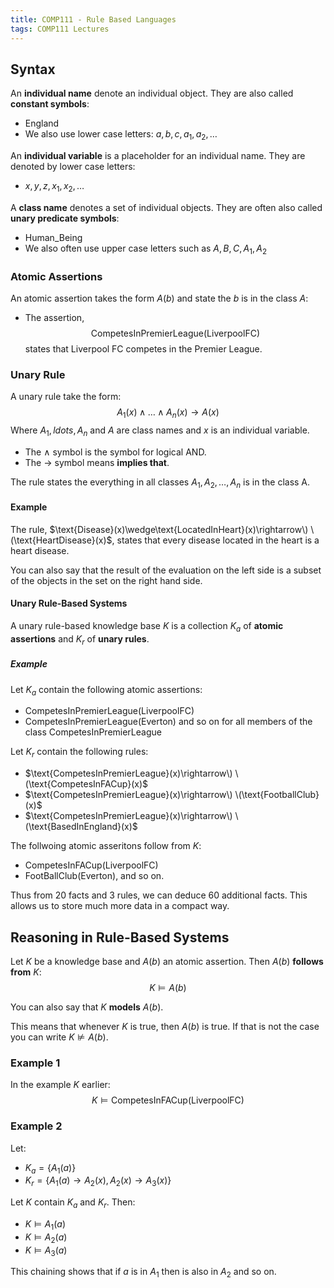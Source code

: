 ```yaml
---
title: COMP111 - Rule Based Languages
tags: COMP111 Lectures
---
```

## Syntax
An **individual name** denote an individual object. They are also called **constant symbols**:

* England
* We also use lower case letters: $a,b,c,a_1,a_2,\ldots$

An **individual variable** is a placeholder for an individual name. They are denoted by lower case letters:

* $x,y,z,x_1,x_2,\ldots$

A **class name** denotes a set of individual objects. They are often also called **unary predicate symbols**:

* Human_Being
* We also often use upper case letters such as $A,B,C,A_1,A_2$

### Atomic Assertions

An atomic assertion takes the form $A(b)$ and state the $b$ is in the class $A$:

* The assertion,
$$\text{CompetesInPremierLeague}(\text{LiverpoolFC})$$ states that Liverpool FC competes in the Premier League.

### Unary Rule
A unary rule take the form:
$$A_1(x)\wedge\ldots\wedge A_n(x)\rightarrow A(x)$$
Where $A_1,ldots,A_n$ and $A$ are class names and $x$ is an individual variable.

* The $\wedge$ symbol is the symbol for logical AND.
* The $\rightarrow$ symbol means **implies that**.

The rule states the everything in all classes $A_1,A_2,\ldots,A_n$ is in the class A.

#### Example

The rule, $\text{Disease}(x)\wedge\text{LocatedInHeart}(x)\rightarrow\) \(\text{HeartDisease}(x)$, states that every disease located in the heart is a heart disease.

You can also say that the result of the evaluation on the left side is a subset of the objects in the set on the right hand side.

#### Unary Rule-Based Systems
A unary rule-based knowledge base $K$ is a collection $K_a$ of **atomic assertions** and $K_r$ of **unary rules**.

##### Example
Let $K_a$ contain the following atomic assertions:

* $\text{CompetesInPremierLeague}(\text{LiverpoolFC})$
* $\text{CompetesInPremierLeague}(\text{Everton})$ and so on for all members of the class $\text{CompetesInPremierLeague}$

Let $K_r$ contain the following rules:

* $\text{CompetesInPremierLeague}(x)\rightarrow\) \(\text{CompetesInFACup}(x)$
* $\text{CompetesInPremierLeague}(x)\rightarrow\) \(\text{FootballClub}(x)$
* $\text{CompetesInPremierLeague}(x)\rightarrow\) \(\text{BasedInEngland}(x)$

The follwoing atomic asseritons follow from $K$:

* $\text{CompetesInFACup}(\text{LiverpoolFC})$
* $\text{FootBallClub}(\text{Everton})$, and so on.

Thus from 20 facts and 3 rules, we can deduce 60 additional facts. This allows us to store much more data in a compact way.

## Reasoning in Rule-Based Systems
Let $K$ be a knowledge base and $A(b)$ an atomic assertion. Then $A(b)$ **follows from** $K$:
$$K\models A(b)$$

You can also say that $K$ **models** $A(b)$.

This means that whenever $K$ is true, then $A(b)$ is true. If that is not the case you can write $K\nvDash A(b)$.

### Example 1
In the example $K$ earlier:
$$K\models\text{CompetesInFACup}(\text{LiverpoolFC})$$

### Example 2
Let:

* $K_a=\{A_1(a)\}$
* $K_r=\{A_1(a)\rightarrow A_2(x),A_2(x)\rightarrow A_3(x)\}$

Let $K$ contain $K_a$ and $K_r$. Then:

* $K\models A_1(a)$
* $K\models A_2(a)$
* $K\models A_3(a)$

This chaining shows that if $a$ is in $A_1$ then is also in $A_2$ and so on.